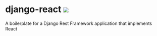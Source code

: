 # django-react ![](https://travis-ci.org/AveraqeDev/django-react.svg?branch=master)
A boilerplate for a Django Rest Framework application that implements React
